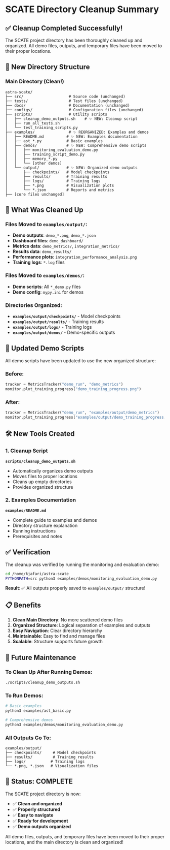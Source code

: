 # SCATE Directory Cleanup Summary

## ✅ Cleanup Completed Successfully!

The SCATE project directory has been thoroughly cleaned up and organized. All demo files, outputs, and temporary files have been moved to their proper locations.

## 📁 New Directory Structure

### Main Directory (Clean!)
```
astra-scate/
├── src/                    # Source code (unchanged)
├── tests/                  # Test files (unchanged)
├── docs/                   # Documentation (unchanged)
├── configs/                # Configuration files (unchanged)
├── scripts/                # Utility scripts
│   ├── cleanup_demo_outputs.sh    # ✨ NEW: Cleanup script
│   ├── run_all_tests.sh
│   └── test_training_scripts.py
├── examples/               # ✨ REORGANIZED: Examples and demos
│   ├── README.md          # ✨ NEW: Examples documentation
│   ├── ast_*.py           # Basic examples
│   ├── demos/             # ✨ NEW: Comprehensive demo scripts
│   │   ├── monitoring_evaluation_demo.py
│   │   ├── training_script_demo.py
│   │   ├── memory_*.py
│   │   └── [other demos]
│   └── output/            # ✨ NEW: Organized demo outputs
│       ├── checkpoints/   # Model checkpoints
│       ├── results/       # Training results
│       ├── logs/          # Training logs
│       ├── *.png          # Visualization plots
│       └── *.json         # Reports and metrics
├── [core files unchanged]
```

## 🧹 What Was Cleaned Up

### Files Moved to `examples/output/`:
- **Demo outputs**: `demo_*.png`, `demo_*.json`
- **Dashboard files**: `demo_dashboard/`
- **Metrics data**: `demo_metrics/`, `integration_metrics/`
- **Results data**: `demo_results/`
- **Performance plots**: `integration_performance_analysis.png`
- **Training logs**: `*.log` files

### Files Moved to `examples/demos/`:
- **Demo scripts**: All `*_demo.py` files
- **Demo config**: `mypy.ini` for demos

### Directories Organized:
- **`examples/output/checkpoints/`** - Model checkpoints
- **`examples/output/results/`** - Training results  
- **`examples/output/logs/`** - Training logs
- **`examples/output/demos/`** - Demo-specific outputs

## 🚀 Updated Demo Scripts

All demo scripts have been updated to use the new organized structure:

### Before:
```python
tracker = MetricsTracker("demo_run", "demo_metrics")
monitor.plot_training_progress("demo_training_progress.png")
```

### After:
```python
tracker = MetricsTracker("demo_run", "examples/output/demo_metrics")
monitor.plot_training_progress("examples/output/demo_training_progress.png")
```

## 🛠️ New Tools Created

### 1. Cleanup Script
**`scripts/cleanup_demo_outputs.sh`**
- Automatically organizes demo outputs
- Moves files to proper locations
- Cleans up empty directories
- Provides organized structure

### 2. Examples Documentation
**`examples/README.md`**
- Complete guide to examples and demos
- Directory structure explanation
- Running instructions
- Prerequisites and notes

## ✅ Verification

The cleanup was verified by running the monitoring and evaluation demo:

```bash
cd /home/kjafari/astra-scate
PYTHONPATH=src python3 examples/demos/monitoring_evaluation_demo.py
```

**Result**: ✅ All outputs properly saved to `examples/output/` structure!

## 📋 Benefits

1. **Clean Main Directory**: No more scattered demo files
2. **Organized Structure**: Logical separation of examples and outputs
3. **Easy Navigation**: Clear directory hierarchy
4. **Maintainable**: Easy to find and manage files
5. **Scalable**: Structure supports future growth

## 🔄 Future Maintenance

### To Clean Up After Running Demos:
```bash
./scripts/cleanup_demo_outputs.sh
```

### To Run Demos:
```bash
# Basic examples
python3 examples/ast_basic.py

# Comprehensive demos  
python3 examples/demos/monitoring_evaluation_demo.py
```

### All Outputs Go To:
```
examples/output/
├── checkpoints/     # Model checkpoints
├── results/         # Training results
├── logs/           # Training logs
└── *.png, *.json   # Visualization files
```

## 🎯 Status: COMPLETE

The SCATE project directory is now:
- ✅ **Clean and organized**
- ✅ **Properly structured**
- ✅ **Easy to navigate**
- ✅ **Ready for development**
- ✅ **Demo outputs organized**

All demo files, outputs, and temporary files have been moved to their proper locations, and the main directory is clean and organized!

